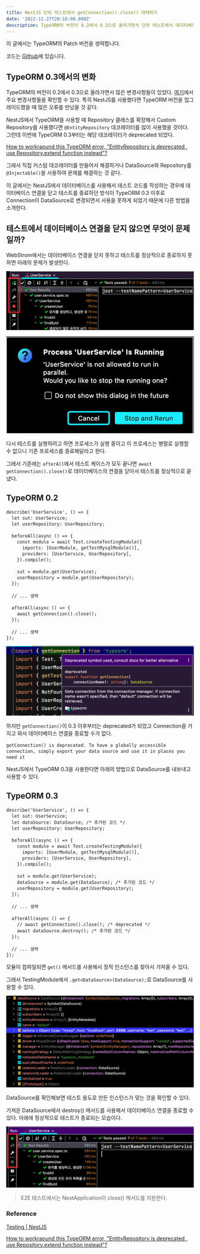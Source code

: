 ```yaml
---
title: NestJS 단위 테스트에서 getConnection().close() 대체하기
date: '2022-11-27T20:18:00.000Z'
description: TypeORM의 버전이 0.2에서 0.3으로 올라가면서 단위 테스트에서 데이터베이스를 사용해서 테스트를 실행할 때 테스트가 끝나고 데이터베이스를 종료하는 새로운 방법을 설명합니다.
---
```


이 글에서는 TypeORM의 Patch 버전을 생략합니다.

코드는 [Github](https://github.com/JHyeok/nestjs-api-example/blob/master/test/integration/user.service.int.spec.ts)에 있습니다.

## TypeORM 0.3에서의 변화

TypeORM의 버전이 0.2에서 0.3으로 올라가면서 많은 변경사항들이 있었다. [여기](https://github.com/typeorm/typeorm/releases/tag/0.3.0)에서 주요 변경사항들을 확인할 수 있다. 특히 NestJS를 사용했다면 TypeORM 버전을 업그레이드했을 때 많은 오류를 만났을 것 같다.

NestJS에서 TypeORM을 사용할 때 Repository 클래스를 확장해서 Custom Repository를 사용했다면 `@EntityRepository` 데코레이터를 많이 사용했을 것이다. 그런데 이번에 TypeORM 0.3부터는 해당 데코레이터가 deprecated 되었다.

[How to workraound this TypeORM error, "EntityRepository is deprecated , use Repository.extend function instead"?](https://stackoverflow.com/questions/71557301/how-to-workraound-this-typeorm-error-entityrepository-is-deprecated-use-repo)

그래서 직접 커스텀 데코레이터를 만들어서 해결하거나 DataSource와 Repository를 `@Injectable()`을 사용하여 문제를 해결하는 것 같다.

이 글에서는 NestJS에서 데이터베이스를 사용해서 테스트 코드를 작성하는 경우에 데이터베이스 연결을 닫고 테스트를 종료하던 방식이 TypeORM 0.3 이후로 Connection이 DataSource로 변경되면서 사용을 못하게 되었기 때문에 다른 방법을 소개한다.

## 테스트에서 데이터베이스 연결을 닫지 않으면 무엇이 문제일까?

WebStrom에서는 데이터베이스 연결을 닫지 못하고 테스트를 정상적으로 종료하지 못하면 아래의 문제가 발생한다.

![jest-db-test-not-done](./jest-db-test-not-done.png)

![jest-test-rerun-warn](./jest-test-rerun-warn.png)

다시 테스트를 실행하려고 하면 프로세스가 실행 중이고 이 프로세스는 병렬로 실행할 수 없으니 기존 프로세스를 종료해달라고 한다.

그래서 기존에는 `afterAll`에서 테스트 케이스가 모두 끝나면 `await getConnection().close()`로 데이터베이스의 연결을 닫아서 테스트를 정상적으로 끝냈다.

## TypeORM 0.2

```typescript{17,18,19}
describe('UserService', () => {
  let sut: UserService;
  let userRepository: UserRepository;

  beforeAll(async () => {
    const module = await Test.createTestingModule({
      imports: [UserModule, getTestMysqlModule()],
      providers: [UserService, UserRepository],
    }).compile();

    sut = module.get(UserService);
    userRepository = module.get(UserRepository);
  });

  // ... 생략

  afterAll(async () => {
    await getConnection().close();
  });

  // ... 생략
});
```

![typeorm-connection-deprecated](./typeorm-connection-deprecated.png)

하지만 `getConnection()`이 0.3 이후부터는 deprecated가 되었고 Connection을 가지고 와서 데이터베이스 연결을 종료할 수가 없다.

```
getConnection() is deprecated. To have a globally accessible connection, simply export your data source and use it in places you need it
```

NestJS에서 TypeORM 0.3을 사용한다면 아래의 방법으로 DataSource를 내보내고 사용할 수 있다.

## TypeORM 0.3

```typescript{19,20,21,22}
describe('UserService', () => {
  let sut: UserService;
  let dataSource: DataSource; /* 추가된 코드 */
  let userRepository: UserRepository;

  beforeAll(async () => {
    const module = await Test.createTestingModule({
      imports: [UserModule, getTestMysqlModule()],
      providers: [UserService, UserRepository],
    }).compile();

    sut = module.get(UserService);
    dataSource = module.get(DataSource); /* 추가된 코드 */
    userRepository = module.get(UserRepository);
  });

  // ... 생략

  afterAll(async () => {
    // await getConnection().close(); /* deprecated */
    await dataSource.destroy(); /* 추가된 코드 */
  });

  // ... 생략
});
```

모듈이 컴파일되면 `get()` 메서드를 사용해서 정적 인스턴스를 찾아서 가져올 수 있다.

그래서 TestingModule에서 `.get<DataSource>(DataSource);`로 DataSource를 사용할 수 있다.

![typeorm-datasource](./typeorm-datasource.png)

DataSource를 확인해보면 테스트 용도로 만든 인스턴스가 맞는 것을 확인할 수 있다.

가져온 DataSource에서 destroy() 메서드를 사용해서 데이터베이스 연결을 종료할 수 있다.
아래에 정상적으로 테스트가 종료되는 모습이다.

![jest-db-test-done](./jest-db-test-done.png)

> E2E 테스트에서는 NestApplication이 close() 메서드를 지원한다.

### Reference

[Testing | NestJS](https://docs.nestjs.com/fundamentals/testing)

[How to workraound this TypeORM error, "EntityRepository is deprecated , use Repository.extend function instead"?](https://stackoverflow.com/questions/71557301/how-to-workraound-this-typeorm-error-entityrepository-is-deprecated-use-repo)
